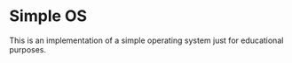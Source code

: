# Simple OS

This is an implementation of a simple operating system just for educational purposes.


